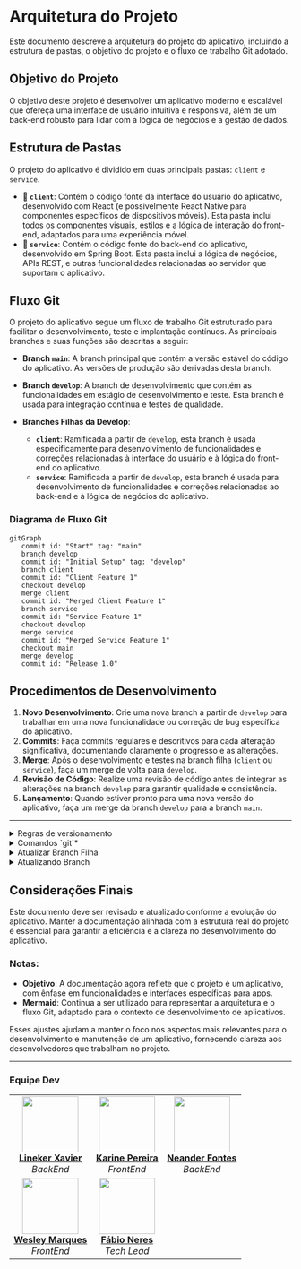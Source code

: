 # Arquitetura do Projeto

Este documento descreve a arquitetura do projeto do aplicativo, incluindo a estrutura de pastas, o objetivo do projeto e o fluxo de trabalho Git adotado.

## Objetivo do Projeto

O objetivo deste projeto é desenvolver um aplicativo moderno e escalável que ofereça uma interface de usuário intuitiva e responsiva, além de um back-end robusto para lidar com a lógica de negócios e a gestão de dados.

## Estrutura de Pastas

O projeto do aplicativo é dividido em duas principais pastas: `client` e `service`.

- **📁 `client`**: Contém o código fonte da interface do usuário do aplicativo, desenvolvido com React (e possivelmente React Native para componentes específicos de dispositivos móveis). Esta pasta inclui todos os componentes visuais, estilos e a lógica de interação do front-end, adaptados para uma experiência móvel.
- **📁 `service`**: Contém o código fonte do back-end do aplicativo, desenvolvido em Spring Boot. Esta pasta inclui a lógica de negócios, APIs REST, e outras funcionalidades relacionadas ao servidor que suportam o aplicativo.
## Fluxo Git

O projeto do aplicativo segue um fluxo de trabalho Git estruturado para facilitar o desenvolvimento, teste e implantação contínuos. As principais branches e suas funções são descritas a seguir:

- **Branch `main`**: A branch principal que contém a versão estável do código do aplicativo. As versões de produção são derivadas desta branch.

- **Branch `develop`**: A branch de desenvolvimento que contém as funcionalidades em estágio de desenvolvimento e teste. Esta branch é usada para integração contínua e testes de qualidade.

- **Branches Filhas da Develop**:
  - **`client`**: Ramificada a partir de `develop`, esta branch é usada especificamente para desenvolvimento de funcionalidades e correções relacionadas à interface do usuário e à lógica do front-end do aplicativo.
  - **`service`**: Ramificada a partir de `develop`, esta branch é usada para desenvolvimento de funcionalidades e correções relacionadas ao back-end e à lógica de negócios do aplicativo.

### Diagrama de Fluxo Git

```mermaid
gitGraph
   commit id: "Start" tag: "main"
   branch develop
   commit id: "Initial Setup" tag: "develop"
   branch client
   commit id: "Client Feature 1"
   checkout develop
   merge client
   commit id: "Merged Client Feature 1"
   branch service
   commit id: "Service Feature 1"
   checkout develop
   merge service
   commit id: "Merged Service Feature 1"
   checkout main
   merge develop
   commit id: "Release 1.0"
```

## Procedimentos de Desenvolvimento

1. **Novo Desenvolvimento**: Crie uma nova branch a partir de `develop` para trabalhar em uma nova funcionalidade ou correção de bug específica do aplicativo.
2. **Commits**: Faça commits regulares e descritivos para cada alteração significativa, documentando claramente o progresso e as alterações.
3. **Merge**: Após o desenvolvimento e testes na branch filha (`client` ou `service`), faça um merge de volta para `develop`.
4. **Revisão de Código**: Realize uma revisão de código antes de integrar as alterações na branch `develop` para garantir qualidade e consistência.
5. **Lançamento**: Quando estiver pronto para uma nova versão do aplicativo, faça um merge da branch `develop` para a branch `main`.

---

<details>

<summary>
    Regras de versionamento
</summary>
    Para definir regras de versionamento de código e permissões de merge no GitHub, você pode configurar as regras de proteção de branch e as políticas de revisão de código. Aqui está um guia passo a passo para configurar essas regras:

### 1. Configurando Regras de Proteção de Branch

1. **Acesse o Repositório no GitHub**:

   - Vá para o seu repositório no GitHub.

2. **Vá para as Configurações**:

   - Clique na aba "Settings" (Configurações).

3. **Branch Protection Rules**:

   - No menu lateral, clique em "Branches" (Branches).
   - Em "Branch protection rules" (Regras de proteção de branch), clique em "Add rule" (Adicionar regra).

4. **Definir Regras de Proteção**:

   - **Branch Name Pattern**: Defina o padrão de nome da branch, como `main`, `developer`, etc.
   - **Require Pull Request Reviews**:
     - Marque a opção "Require pull request reviews before merging" (Requerer revisões de pull request antes de fazer merge).
     - Defina o número de revisores necessários.
   - **Require Status Checks**:
     - Marque a opção "Require status checks to pass before merging" (Requerer verificações de status para passar antes do merge).
     - Adicione os checks de status necessários, como testes automatizados.
   - **Include Administrators**:
     - Marque "Include administrators" (Incluir administradores) se quiser que as regras também se apliquem aos administradores do repositório.
   - **Restrict Who Can Push to Matching Branches**:
     - Marque "Restrict who can push to matching branches" (Restringir quem pode fazer push para branches correspondentes).
     - Adicione os usuários ou equipes autorizados a fazer push diretamente.

5. **Salvar Regras**:
   - Clique em "Create" ou "Save changes" (Salvar alterações).

### 2. Configurando Políticas de Revisão de Código

1. **Criar uma Política de Revisão**:

   - Na seção de "Branch protection rules" (Regras de proteção de branch), defina que os pull requests precisam de aprovação antes de serem mesclados.
   - Especifique o número mínimo de revisores necessários.

2. **Configurar Revisores Padrão**:
   - Nas configurações do repositório, você pode definir revisores padrão para pull requests. Isso pode ser feito através de equipes ou usuários específicos.

### 3. Exemplo de Regras para Branches Específicas

- **Branch `main`**:

  - Nenhum push direto é permitido.
  - Todos os merges devem ser feitos através de pull requests.
  - Pelo menos 2 revisores devem aprovar o pull request.
  - Todos os status checks devem passar antes do merge.

- **Branch `developer`**:

  - Nenhum push direto é permitido.
  - Todos os merges devem ser feitos através de pull requests.
  - Pelo menos 1 revisor deve aprovar o pull request.
  - Todos os status checks devem passar antes do merge.

- **Branches `client`, `service`, `UX`, `Testes`, `PO`**:
  - Push direto pode ser permitido para membros da equipe específica.
  - Recomenda-se o uso de pull requests e revisões, especialmente para mudanças significativas.

Com essas configurações, você garante um fluxo de trabalho de versionamento de código robusto e controlado, minimizando riscos e melhorando a qualidade do código.

</details>


<details>
<summary>Comandos `git`*</summary>

# Comandos Git e Merge

> **Como inicializo o git no meu meu projeto local?**

- **`git init`**  
  Inicializa um novo repositório Git.

> **Como baixo um repositório remoto para minha máquina?**

- **`git clone <url-do-repositório>`**  
  Clona um repositório remoto para o seu ambiente local.

> **Como vejo as alterações que acabei de fazer no meu projeto?**

- **`git status`**  
  Exibe o status das alterações no repositório.

> **Preparando alterações para subir meu projeto para o repositório remoto**

- **`git add <arquivo-ou-pasta>`**  
  Adiciona arquivos ou mudanças específicas para a área de staging.

- **`git commit -m "mensagem"`**  
  Salva as mudanças no repositório com uma mensagem de commit.

- **`git push <remote> <branch>`**  
  Envia os commits para o repositório remoto.

> **Atualizar repositório local**

- **`git pull <remote> <branch>`**  
  Baixa e incorpora mudanças do repositório remoto na branch atual.

> **Visualizar as branch na sua máquina**

- **`git branch`**  
  Lista todas as branches locais.

> **Navegar pelas branch**

- **`git checkout <branch>`**  
  Muda para uma branch específica.

> **Criar branch**

- **`git checkout -b <nova-branch>`**  
  Cria uma nova branch e muda para ela.

## 2. Comandos de Merge

- **`git merge <branch>`**  
  Mescla a branch especificada na branch atual.

- **`git merge --no-ff <branch>`**  
  Faz o merge criando um commit de merge, mesmo que seja possível fazer um fast-forward.

- **`git merge --squash <branch>`**  
  Mescla as mudanças da branch especificada, mas combina todos os commits em um único commit.

- **`git merge --abort`**  
  Aborta o processo de merge e retorna o repositório ao estado antes do início do merge.

- **`git log --merges`**  
  Exibe uma lista de merges no histórico de commits.

## 3. Resolução de Conflitos

- **`git diff`**  
  Mostra as diferenças entre os arquivos.

- **`git diff --staged`**  
  Mostra as diferenças entre os arquivos preparados para o commit.

- **`git mergetool`**  
  Lança uma ferramenta gráfica para ajudar na resolução de conflitos de merge.

- **`git add <arquivo>`**  
  Marca um arquivo como resolvido após resolver um conflito.

- **`git commit`**  
  Completa o merge após a resolução de conflitos.

## 4. Comandos de Histórico e Revert

- **`git log`**  
  Exibe o histórico de commits.

- **`git log --oneline --graph --decorate --all`**  
  Exibe o histórico de commits em uma linha, com grafo e informações de branch.

- **`git reset --hard <commit>`**  
  Reseta o histórico para um commit específico, descartando mudanças locais.

- **`git revert <commit>`**  
  Reverte um commit específico, criando um novo commit que desfaz as mudanças.

## 5. Outros Comandos Úteis

- **`git stash`**  
  Armazena temporariamente as mudanças não commitadas.

- **`git stash apply`**  
  Aplica as mudanças armazenadas no stash.

- **`git rebase <branch>`**  
  Reaplica os commits da branch atual em cima de outra branch.

- **`git cherry-pick <commit>`**  
  Aplica um commit específico da branch atual ou de outra branch.

- **`git tag <nome-da-tag>`**  
  Marca um ponto específico na história do repositório, como uma versão.

- **`git remote add <nome> <url>`**  
  Adiciona um novo repositório remoto.

- **`git fetch <remote>`**  
  Baixa os commits, branches e tags de um repositório remoto sem integrar as mudanças na branch atual.

- **`git branch -d <branch>`**  
  Deleta uma branch local.

- **`git push origin --delete <branch>`**  
  Deleta uma branch no repositório remoto.

Este guia fornece uma visão geral dos comandos mais utilizados para trabalhar com Git e merges.

</details>

<details>
<summary>
 Atualizar Branch Filha
</summary>

**Para atualizar uma branch filha com as mudanças da branch pai, você pode seguir um dos métodos abaixo**:

### 1. **Usando `merge`**
Este método é utilizado quando você quer incorporar as mudanças da branch pai (por exemplo, `develop`) na branch filha (por exemplo, `client`).

```bash
# Vá para a branch filha (client)
git checkout client

# Faça o merge da branch pai (develop) na branch filha (client)
git merge develop
```

### 2. **Usando `rebase`**
Este método reescreve o histórico da branch filha para parecer que ela foi criada a partir do commit mais recente da branch pai. Isso é útil para manter um histórico de commits mais linear.

```bash
# Vá para a branch filha (client)
git checkout client

# Faça o rebase da branch filha (client) com a branch pai (develop)
git rebase develop
```

### Considerações
- **`merge`** cria um commit de merge, o que pode ser útil para manter um histórico claro de quando as mudanças foram integradas.
- **`rebase`** reescreve o histórico e é útil para manter um histórico mais limpo e linear, mas pode ser mais complexo de usar, especialmente se houver conflitos.

Escolha o método que melhor se adapta ao fluxo de trabalho do seu projeto.
</details>

<details>
    <summary>Atualizando Branch</summary>
    Para puxar as atualizações da branch pai para a sua branch atual, você pode usar um dos seguintes comandos, dependendo da estratégia de integração que você deseja adotar:

### 1. **Merge (Padrão)**

Essa opção criará um merge commit, combinando as mudanças da branch pai com a sua branch atual.

```bash
git merge nome-da-branch-pai
```

### 2. **Rebase**

Essa opção aplicará as mudanças da branch pai no topo da sua branch atual, mantendo um histórico linear.

```bash
git rebase nome-da-branch-pai
```

### 3. **Fast-forward**

Se você sabe que as mudanças na sua branch atual podem ser aplicadas diretamente após as mudanças da branch pai (sem a necessidade de um merge commit), use:

```bash
git merge --ff-only nome-da-branch-pai
```

### Passo a Passo

1. **Certifique-se de estar na sua branch atual:**

   ```bash
   git checkout sua-branch
   ```

2. **Puxe as últimas atualizações da branch pai para garantir que você está sincronizado com o repositório remoto:**

   ```bash
   git fetch origin nome-da-branch-pai
   ```

3. **Realize a integração usando uma das estratégias acima:**
   - Com `git merge`, `git rebase` ou `git merge --ff-only`, conforme explicado.

### Exemplo

Se sua branch atual é `feature` e a branch pai é `develop`, você faria o seguinte:

```bash
git checkout feature
git fetch origin develop
git merge develop   # ou git rebase develop
```

Isso integrará as últimas mudanças da branch `develop` na sua branch `feature`.

</details>


## Considerações Finais

Este documento deve ser revisado e atualizado conforme a evolução do aplicativo. Manter a documentação alinhada com a estrutura real do projeto é essencial para garantir a eficiência e a clareza no desenvolvimento do aplicativo.

### Notas:

- **Objetivo**: A documentação agora reflete que o projeto é um aplicativo, com ênfase em funcionalidades e interfaces específicas para apps.
- **Mermaid**: Continua a ser utilizado para representar a arquitetura e o fluxo Git, adaptado para o contexto de desenvolvimento de aplicativos.

Esses ajustes ajudam a manter o foco nos aspectos mais relevantes para o desenvolvimento e manutenção de um aplicativo, fornecendo clareza aos desenvolvedores que trabalham no projeto.

---
### Equipe Dev
<div align="center">
  <table>
    <tr>
      <td align="center">
        <img src="https://avatars.githubusercontent.com/u/62408720?v=4" width="100" ><br>
        <a href="https://github.com/jucaodamontanha" ><b>Lineker Xavier</b></a><br>
        <i>BackEnd</i>
      </td>
      <td align="center">
        <img src="https://avatars.githubusercontent.com/u/114251625?v=4" width="100" ><br>
        <a href="https://github.com/devkarine" ><b>Karine Pereira</b></a><br>
        <i>FrontEnd</i>
      </td>
      <td align="center">
        <img src="https://avatars.githubusercontent.com/u/117919254?v=4" width="100" ><br>
        <a href="https://github.com/NeanderFontes" ><b>Neander Fontes</b></a><br>
        <i>BackEnd</i>
      </td>
    </tr>
    <tr>
      <td align="center">
        <img src="https://avatars.githubusercontent.com/u/134174216?v=4", width="100" ><br>
        <a href="https://github.com/WesleyTMarques " ><b>Wesley Marques</b></a><br>
        <i>FrontEnd</i>
      </td>
      <td align="center">
        <img src="https://avatars.githubusercontent.com/u/50967217?v=4" width="100" ><br>
        <a href="https://github.com/neresfabio" ><b>Fábio Neres</b></a><br>
        <i>Tech Lead</i>
      </td>
    </tr>
  </table>
</div>
